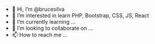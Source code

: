 - 👋 Hi, I’m @brucesilva
- 👀 I’m interested in learn PHP, Bootstrap, CSS, JS, React
- 🌱 I’m currently learning ...
- 💞️ I’m looking to collaborate on ...
- 📫 How to reach me ...

<!---
brucesilva/brucesilva is a ✨ special ✨ repository because its `README.md` (this file) appears on your GitHub profile.
You can click the Preview link to take a look at your changes.
--->

